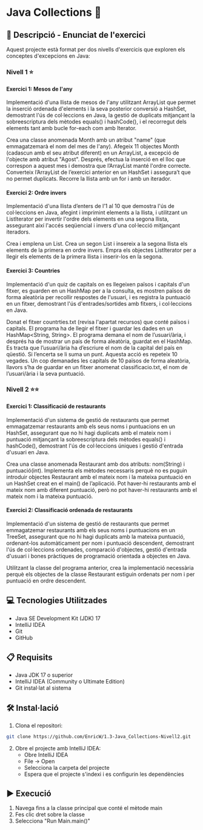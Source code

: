 # Java Collections 🎯

## 📄 Descripció - Enunciat de l'exercici

Aquest projecte està format per dos nivells d'exercicis que exploren els conceptes d'excepcions en Java:

### Nivell 1 ⭐
#### Exercici 1: Mesos de l'any
Implementació d'una llista de mesos de l'any utilitzant ArrayList que permet la inserció ordenada d'elements i la seva posterior conversió a HashSet, demostrant l'ús de col·leccions en Java, la gestió de duplicats mitjançant la sobreescriptura dels mètodes equals() i hashCode(), i el recorregut dels elements tant amb bucle for-each com amb Iterator.

Crea una classe anomenada Month amb un atribut "name" (que emmagatzemarà el nom del mes de l'any). Afegeix 11 objectes Month (cadascun amb el seu atribut diferent) en un ArrayList, a excepció de l'objecte amb atribut "Agost". Després, efectua la inserció en el lloc que correspon a aquest mes i demostra que l’ArrayList manté l'ordre correcte. Converteix l’ArrayList de l’exercici anterior en un HashSet i assegura’t que no permet duplicats. Recorre la llista amb un for i amb un iterador.

#### Exercici 2: Ordre invers
Implementació d'una llista d’enters de l’1 al 10 que demostra l'ús de col·leccions en Java, afegint i imprimint elements a la llista, i utilitzant un ListIterator per invertir l'ordre dels elements en una segona llista, assegurant així l'accés seqüencial i invers d'una col·lecció mitjançant iteradors.

Crea i emplena un List<Integer>. Crea un segon List<Integer> i insereix a la segona llista els elements de la primera en ordre invers. Empra els objectes ListIterator per a llegir els elements de la primera llista i inserir-los en la segona.

#### Exercici 3: Countries
Implementació d'un quiz de capitals on es llegeixen països i capitals d'un fitxer, es guarden en un HashMap per a la consulta, es mostren països de forma aleatòria per recollir respostes de l'usuari, i es registra la puntuació en un fitxer, demostrant l'ús d'entrades/sortides amb fitxers, i col·leccions en Java.

Donat el fitxer countrties.txt (revisa l'apartat recursos) que conté països i capitals. El programa ha de llegir el fitxer i guardar les dades en un HashMap<String, String>. El programa demana el nom de l’usuari/ària, i després ha de mostrar un país de forma aleatòria, guardat en el HashMap. Es tracta que l’usuari/ària ha d’escriure el nom de la capital del país en qüestió. Si l’encerta se li suma un punt. Aquesta acció es repeteix 10 vegades. Un cop demanades les capitals de 10 països de forma aleatòria, llavors s’ha de guardar en un fitxer anomenat classificacio.txt, el nom de l’usuari/ària i la seva puntuació.

### Nivell 2 ⭐⭐
#### Exercici 1: Classificació de restaurants
Implementació d'un sistema de gestió de restaurants que permet emmagatzemar restaurants amb els seus noms i puntuacions en un HashSet, assegurant que no hi hagi duplicats amb el mateix nom i puntuació mitjançant la sobreescriptura dels mètodes equals() i hashCode(), demostrant l'ús de col·leccions úniques i gestió d'entrada d'usuari en Java.

Crea una classe anomenada Restaurant amb dos atributs: nom(String) i puntuació(int). Implementa els mètodes necessaris perquè no es puguin introduir objectes Restaurant amb el mateix nom i la mateixa puntuació en un HashSet creat en el main() de l’aplicació. Pot haver-hi restaurants amb el mateix nom amb diferent puntuació, però no pot haver-hi restaurants amb el mateix nom i la mateixa puntuació.

#### Exercici 2: Classificació ordenada de restaurants
Implementació d'un sistema de gestió de restaurants que permet emmagatzemar restaurants amb els seus noms i puntuacions en un TreeSet, assegurant que no hi hagi duplicats amb la mateixa puntuació, ordenant-los automàticament per nom i puntuació descendent, demostrant l'ús de col·leccions ordenades, comparació d'objectes, gestió d'entrada d'usuari i bones pràctiques de programació orientada a objectes en Java.

Utilitzant la classe del programa anterior, crea la implementació necessària perquè els objectes de la classe Restaurant estiguin ordenats per nom i per puntuació en ordre descendent. 

## 💻 Tecnologies Utilitzades

- Java SE Development Kit (JDK) 17
- IntelliJ IDEA
- Git
- GitHub

## 📋 Requisits

- Java JDK 17 o superior
- IntelliJ IDEA (Community o Ultimate Edition)
- Git instal·lat al sistema

## 🛠️ Instal·lació

1. Clona el repositori:
```bash
git clone https://github.com/EnricW/1.3-Java_Collections-Nivell2.git
```

2. Obre el projecte amb IntelliJ IDEA:
   - Obre IntelliJ IDEA
   - File -> Open
   - Selecciona la carpeta del projecte
   - Espera que el projecte s'indexi i es configurin les dependències

## ▶️ Execució

1. Navega fins a la classe principal que conté el mètode main
2. Fes clic dret sobre la classe
3. Selecciona "Run Main.main()"
